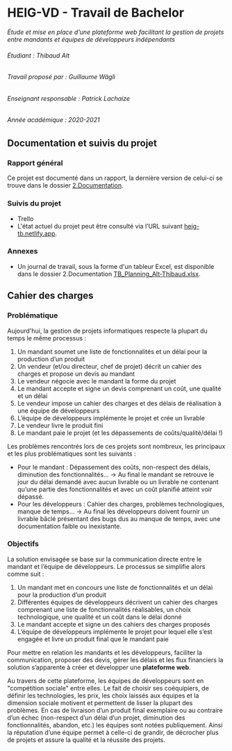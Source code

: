 # HEIG-VD - Travail de Bachelor

_Étude et mise en place d’une plateforme web facilitant la gestion de projets entre mandants et équipes de développeurs indépendants_

###### Étudiant : _Thibaud Alt_
###### Travail proposé par : _Guillaume Wägli_
###### Enseignant responsable : _Patrick Lachaize_
###### Année académique : _2020-2021_

## Documentation et suivis du projet

### Rapport général
Ce projet est documenté dans un rapport, la dernière version de celui-ci se trouve dans le dossier [2.Documentation](/2.Documentation).

### Suivis du projet
 - Trello
 - L'état actuel du projet peut être consulté via l’URL suivant [heig-tb.netlify.app](https://heig-tb.netlify.app/).

### Annexes
 - Un journal de travail, sous la forme d'un tableur Excel, est disponible dans le dossier 2.Documentation [TB_Planning_Alt-Thibaud.xlsx](/2.Documentation/Annexes/TB_Planning_Alt-Thibaud.xlsx).

## Cahier des charges

### Problématique

Aujourd'hui, la gestion de projets informatiques respecte la plupart du temps le même processus :
1.	Un mandant soumet une liste de fonctionnalités et un délai pour la production d’un produit
2.	Un vendeur (et/ou directeur, chef de projet) décrit un cahier des charges et propose un devis au mandant
3.	Le vendeur négocie avec le mandant la forme du projet
4.	Le mandant accepte et signe un devis comprenant un coût, une qualité et un délai
5.	Le vendeur impose un cahier des charges et des délais de réalisation à une équipe de développeurs
6.	L’équipe de développeurs implémente le projet et crée un livrable
7.	Le vendeur livre le produit fini
8.	Le mandant paie le projet (et les dépassements de coûts/qualité/délai !)

Les problèmes rencontrés lors de ces projets sont nombreux, les principaux et les plus problématiques sont les suivants :
- Pour le mandant : Dépassement des coûts, non-respect des délais, diminution des fonctionnalités…
→ Au final le mandant se retrouve le jour du délai demandé avec aucun livrable ou un livrable ne contenant qu’une partie des fonctionnalités et avec un coût planifié atteint voir dépassé.
- Pour les développeurs : Cahier des charges, problèmes technologiques, manque de temps…
→ Au final les développeurs doivent fournir un livrable bâclé présentant des bugs dus au manque de temps, avec une documentation faible ou inexistante.

### Objectifs

La solution envisagée se base sur la communication directe entre le mandant et l’équipe de développeurs. Le processus se simplifie alors comme suit :
1.	Un mandant met en concours une liste de fonctionnalités et un délai pour la production d’un produit
2.	Différentes équipes de développeurs décrivent un cahier des charges comprenant une liste de fonctionnalités réalisables, un choix technologique, une qualité et un coût dans le délai donné
3.	Le mandant accepte et signe un des cahiers des charges proposés
4.	L’équipe de développeurs implémente le projet pour lequel elle s’est engagée et livre un produit final que le mandant paie

Pour mettre en relation les mandants et les développeurs, faciliter la communication, proposer des devis, gérer les délais et les flux financiers la solution s’apparente à créer et développer une **plateforme web**.

Au travers de cette plateforme, les équipes de développeurs sont en "compétition sociale" entre elles. Le fait de choisir ses coéquipiers, de définir les technologies, les prix, les choix laissés aux équipes et la dimension sociale motivent et permettent de lisser la plupart des problèmes.
En cas de livraison d’un produit final exemplaire ou au contraire d’un échec (non-respect d’un délai d’un projet, diminution des fonctionnalités, abandon, etc.) les équipes sont notées publiquement. Ainsi la réputation d’une équipe permet à celle-ci de grandir, de décrocher plus de projets et assure la qualité et la réussite des projets.
